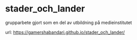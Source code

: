 # stader_och_lander
grupparbete gjort som en del av utbildning på medieinstitutet

url: https://gamershabandari.github.io/stader_och_lander/
